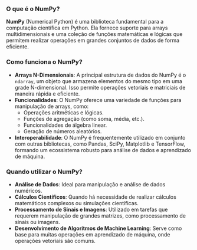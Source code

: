 ### O que é o NumPy?
**NumPy** (Numerical Python) é uma biblioteca fundamental para a computação científica em Python. Ela fornece suporte para arrays multidimensionais e uma coleção de funções matemáticas e lógicas que permitem realizar operações em grandes conjuntos de dados de forma eficiente.

### Como funciona o NumPy?
- **Arrays N-Dimensionais**: A principal estrutura de dados do NumPy é o `ndarray`, um objeto que armazena elementos do mesmo tipo em uma grade N-dimensional. Isso permite operações vetoriais e matriciais de maneira rápida e eficiente.
- **Funcionalidades**: O NumPy oferece uma variedade de funções para manipulação de arrays, como:
  - Operações aritméticas e lógicas.
  - Funções de agregação (como soma, média, etc.).
  - Funcionalidades de álgebra linear.
  - Geração de números aleatórios.
- **Interoperabilidade**: O NumPy é frequentemente utilizado em conjunto com outras bibliotecas, como Pandas, SciPy, Matplotlib e TensorFlow, formando um ecossistema robusto para análise de dados e aprendizado de máquina.

### Quando utilizar o NumPy?
- **Análise de Dados**: Ideal para manipulação e análise de dados numéricos.
- **Cálculos Científicos**: Quando há necessidade de realizar cálculos matemáticos complexos ou simulações científicas.
- **Processamento de Sinais e Imagens**: Utilizado em tarefas que requerem manipulação de grandes matrizes, como processamento de sinais ou imagens.
- **Desenvolvimento de Algoritmos de Machine Learning**: Serve como base para muitas operações em aprendizado de máquina, onde operações vetoriais são comuns.

